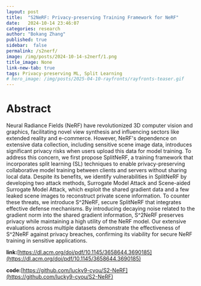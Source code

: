 ```yaml
---
layout: post
title:  "S2NeRF: Privacy-preserving Training Framework for NeRF"
date:   2024-10-14 23:46:07
categories: research
author: "Bokang Zhang"
published: true
sidebar:  false
permalink: /s2nerf/
image: /img/posts/2024-10-14-s2nerf/1.png
title_image: None
link-new-tab: true
tags: Privacy-preserving ML, Split Learning
# hero_image: /img/posts/2025-04-10-rayfronts/rayfronts-teaser.gif
---
```


# Abstract

Neural Radiance Fields (NeRF) have revolutionized 3D computer vision and graphics, facilitating novel view synthesis and influencing sectors like extended reality and e-commerce. However, NeRF's dependence on extensive data collection, including sensitive scene image data, introduces significant privacy risks when users upload this data for model training. To address this concern, we first propose SplitNeRF, a training framework that incorporates split learning (SL) techniques to enable privacy-preserving collaborative model training between clients and servers without sharing local data. Despite its benefits, we identify vulnerabilities in SplitNeRF by developing two attack methods, Surrogate Model Attack and Scene-aided Surrogate Model Attack, which exploit the shared gradient data and a few leaked scene images to reconstruct private scene information. To counter these threats, we introduce S^2NeRF, secure SplitNeRF that integrates effective defense mechanisms. By introducing decaying noise related to the gradient norm into the shared gradient information, S^2NeRF preserves privacy while maintaining a high utility of the NeRF model. Our extensive evaluations across multiple datasets demonstrate the effectiveness of S^2NeRF against privacy breaches, confirming its viability for secure NeRF training in sensitive applications.

**link:**[https://dl.acm.org/doi/pdf/10.1145/3658644.3690185](https://dl.acm.org/doi/pdf/10.1145/3658644.3690185)

**code:**[https://github.com/lucky9-cyou/S2-NeRF](https://github.com/lucky9-cyou/S2-NeRF)